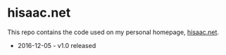 # hisaac.net

This repo contains the code used on my personal homepage, [hisaac.net](http://hisaac.net).

- 2016-12-05 - v1.0 released
